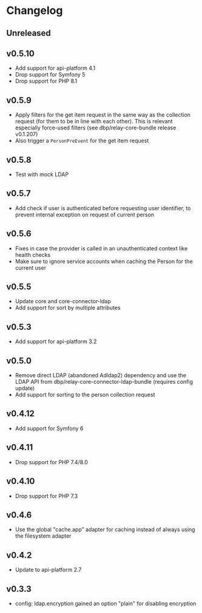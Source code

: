 # Changelog

## Unreleased

## v0.5.10

* Add support for api-platform 4.1
* Drop support for Symfony 5
* Drop support for PHP 8.1

## v0.5.9

* Apply filters for the get item request in the same way as the collection request (for them to be in line
with each other). This is relevant especially force-used filters (see dbp/relay-core-bundle release v0.1.207)
* Also trigger a `PersonPreEvent` for the get item request

## v0.5.8

* Test with mock LDAP

## v0.5.7

* Add check if user is authenticated before requesting user identifier, to prevent internal exception on
request of current person

## v0.5.6

* Fixes in case the provider is called in an unauthenticated context like health checks
* Make sure to ignore service accounts when caching the Person for the current user

## v0.5.5

* Update core and core-connector-ldap
* Add support for sort by multiple attributes

## v0.5.3

* Add support for api-platform 3.2

## v0.5.0

* Remove direct LDAP (abandoned Adldap2) dependency and use the LDAP API from dbp/relay-core-connector-ldap-bundle (requires config update)
* Add support for sorting to the person collection request

## v0.4.12

* Add support for Symfony 6

## v0.4.11

* Drop support for PHP 7.4/8.0

## v0.4.10

* Drop support for PHP 7.3

## v0.4.6

* Use the global "cache.app" adapter for caching instead of always using the filesystem adapter

## v0.4.2

* Update to api-platform 2.7

## v0.3.3

* config: ldap.encryption gained an option "plain" for disabling encryption

